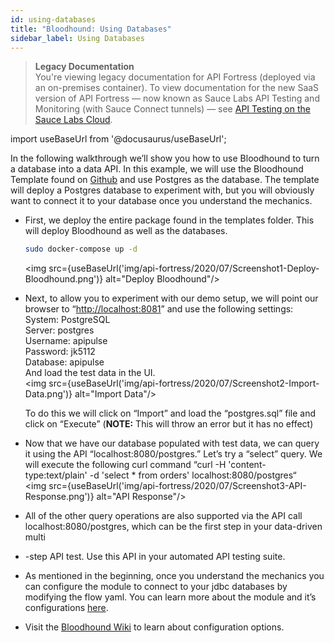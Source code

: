 ```yaml
---
id: using-databases
title: "Bloodhound: Using Databases"
sidebar_label: Using Databases
---
```


>**Legacy Documentation**<br/>You're viewing legacy documentation for API Fortress (deployed via an on-premises container). To view documentation for the new SaaS version of API Fortress &#8212; now known as Sauce Labs API Testing and Monitoring (with Sauce Connect tunnels) &#8212; see [API Testing on the Sauce Labs Cloud](/api-testing/).

import useBaseUrl from '@docusaurus/useBaseUrl';

In the following walkthrough we’ll show you how to use Bloodhound to turn a database into a data API. In this example, we will use the Bloodhound Template found on [Github](https://github.com/apifortress/Bloodhound-templates/tree/master/bloodhound_databases) and use Postgres as the database. The template will deploy a Postgres database to experiment with, but you will obviously want to connect it to your database once you understand the mechanics.

- First, we deploy the entire package found in the templates folder. This will deploy Bloodhound as well as the databases.
  ```bash
  sudo docker-compose up -d
  ```
  <img src={useBaseUrl('img/api-fortress/2020/07/Screenshot1-Deploy-Bloodhound.png')} alt="Deploy Bloodhound"/>

- Next, to allow you to experiment with our demo setup, we will point our browser to “[http://localhost:8081](http://localhost:8081)” and use the following settings:  
    System: PostgreSQL  
    Server: postgres  
    Username: apipulse  
    Password: jk5112  
    Database: apipulse  
    And load the test data in the UI.  
    <img src={useBaseUrl('img/api-fortress/2020/07/Screenshot2-Import-Data.png')} alt="Import Data"/>

    To do this we will click on “Import” and load the “postgres.sql” file and click on “Execute” (**NOTE:** This will throw an error but it has no effect)

- Now that we have our database populated with test data, we can query it using the API “localhost:8080/postgres.” Let’s try a “select” query. We will execute the following curl command “curl -H 'content-type:text/plain' -d 'select \* from orders' localhost:8080/postgres“  
    <img src={useBaseUrl('img/api-fortress/2020/07/Screenshot3-API-Response.png')} alt="API Response"/>

- All of the other query operations are also supported via the API call localhost:8080/postgres, which can be the first step in your data-driven multi
- \-step API test. Use this API in your automated API testing suite.
- As mentioned in the beginning, once you understand the mechanics you can configure the module to connect to your jdbc databases by modifying the flow yaml. You can learn more about the module and it’s configurations [here](https://github.com/apifortress/Bloodhound-templates/tree/master/bloodhound_databases).
- Visit the [Bloodhound Wiki](https://github.com/apifortress/Bloodhound/wiki) to learn about configuration options.
